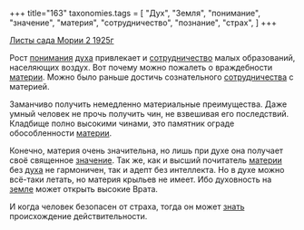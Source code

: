 +++
title="163"
taxonomies.tags = [
 "Дух",
 "Земля",
 "понимание",
 "значение",
 "материя",
 "сотрудничество",
 "познание",
 "страх",
]
+++

[Листы сада Мории 2 1925г](/agni/1925)

Рост [понимания](/tags/понимание) [духа](/tags/Дух) привлекает и [сотрудничество](/tags/сотрудничество) малых образований, населяющих воздух. Вот почему можно пожалеть о враждебности [материи](/tags/материя). Можно было раньше достичь сознательного [сотрудничества](/tags/сотрудничество) с материей.   

Заманчиво получить немедленно материальные преимущества. Даже умный человек не прочь получить чин, не взвешивая его последствий. Кладбище полно высокими чинами, это памятник ограде обособленности [материи](/tags/материя).   

Конечно, материя очень значительна, но лишь при духе она получает своё священное [значение](/tags/значение). Так же, как и высший почитатель [материи](/tags/материя) без [духа](/tags/Дух) не гармоничен, так и адепт без интеллекта. Но в духе можно всё-таки летать, но материя крыльев не имеет. Ибо духовность на [земле](/tags/Земля) может открыть высокие Врата.   

И когда человек безопасен от страха, тогда он может [знать](/tags/познание) происхождение действительности.   

